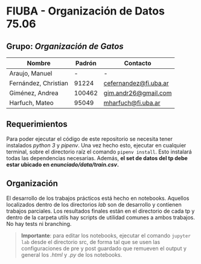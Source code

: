 # FIUBA - Organización de Datos 75.06 

## Grupo: _Organización de Gatos_
| Nombre | Padrón | Contacto |
| - | - |- |
| Araujo, Manuel | - | - |
| Fernández, Christian | 91224 | cefernandez@fi.uba.ar |
| Giménez, Andrea | 100462 | gim.andr26@gmail.com |
| Harfuch, Mateo | 95049 | mharfuch@fi.uba.ar |

## Requerimientos

Para poder ejecutar el código de este repositorio se necesita tener instalados  _python 3_ y _pipenv_. Una vez hecho esto, ejecutar en cualquier terminal, sobre el directorio raíz el comando `pipenv install`. Esto instalará todas las dependencias necesarias. Además, **el set de datos del tp debe estar ubicado en _enunciado/data/train.csv_.**

## Organización

El desarrollo de los trabajos prácticos está hecho en notebooks. Aquellos localizados dentro de los directorios _lab_ son de desarrollo y contienen trabajos parciales. 
Los resultados finales están en el directorio de cada tp y dentro de la carpeta utils hay scripts  de utilidad comunes a ambos trabajos.
No hay tests ni branching.

> **Importante**: para editar los notebooks, ejecutar el comando `jupyter lab` desde el directorio src, de forma tal que se usen las configuraciones de pre y post guardado que remueven el output y general los _.html_ y _.py_ de los notebooks.
